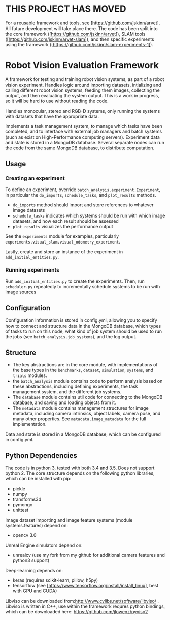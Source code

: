 # THIS PROJECT HAS MOVED

For a reusable framework and tools, see [https://github.com/jskinn/arvet]. All future development will take place there.
The code has been split into the core framework ([https://github.com/jskinn/arvet]), SLAM tools ([https://github.com/jskinn/arvet-slam]),
and then specific experiments using the framework ([https://github.com/jskinn/slam-experiments-1]).

# Robot Vision Evaluation Framework
A framework for testing and training robot vision systems, as part of a robot vision experiment.
Handles logic around importing datasets, intializing and calling different robot vision systems,
feeding them images, collecting the output, and then evaluating the system output.
This is a work in progress, so it will be hard to use without reading the code.

Handles monocular, stereo and RGB-D systems, only running the systems with datasets that have the appropriate data.

Implements a task management system, to manage which tasks have been completed,
and to interface with external job managers and batch systems (such as exist on High-Performance computing servers).
Experiment data and state is stored in a MongoDB database.
Several separate nodes can run the code from the same MongoDB database, to distribute computation. 

## Usage

### Creating an experiment

To define an experiment, override `batch_analysis.experiment.Experiment`,
in particular the `do_imports`, `schedule_tasks`, and `plot_results` methods.
- `do_imports` method should import and store references to whatever image datasets
- `schedule_tasks` indicates which systems should be run with which image datasets, and how each result should be assessed
- `plot results` visualizes the performance output

See the `experiments` module for examples, particularly `experiments.visual_slam.visual_odometry_experiment`.

Lastly, create and store an instance of the experiment in `add_initial_entities.py`.

### Running experiments

Run `add_initial_entities.py` to create the experiments.
Then, run `scheduler.py` repeatedly to incrementally schedule systems to be run with image sources


## Configuration

Configuration information is stored in config.yml,
allowing you to specify how to connect and structure data in the MongoDB database,
which types of tasks to run on this node, what kind of job system should be used to run
the jobs (see `batch_analysis.job_systems`), and the log output.

## Structure

- The key abstractions are in the core module, with implementations of the base types in the `benchmarks`, `dataset`, `simulation`, `systems`, and `trials` modules.
- the `batch_analysis` module contains code to perform analysis based on these abstractions, including defining experiments, the task management system, and the different job systems.
- The `database` module contains util code for connecting to the MongoDB database, and saving and loading objects from it.
- The `metadata` module contains management structures for image metadata, including camera intrinsics, object labels, camera pose, and many other properties. See `metadata.image_metadata` for the full implementation. 
 
Data and state is stored in a MongoDB database, which can be configured in config.yml.

## Python Dependencies
The code is in python 3, tested with both 3.4 and 3.5. Does not support python 2.
The core structure depends on the following python libraries, which can be installed with pip:
- pickle
- numpy
- transforms3d
- pymongo
- unittest

Image dataset importing and image feature systems (module systems.features) depend on:
- opencv 3.0

Unreal Engine simulators depend on:
- unrealcv (use my fork from my github for additional camera features and python3 support)

Deep-learning depends on:
- keras (requires scikit-learn, pillow, h5py)
- tensorflow (see [https://www.tensorflow.org/install/install_linux], best with GPU and CUDA)

Libviso can be downloaded from:http://www.cvlibs.net/software/libviso/ .
Libviso is written in C++, use within the framework requres python bindings,
which can be downloaded here: https://github.com/jlowenz/pyviso2 
